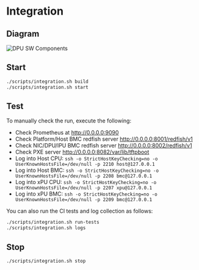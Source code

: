 # Integration

## Diagram

![DPU SW Components](xPU-Integration-Blocks.png)

## Start

```bash
./scripts/integration.sh build
./scripts/integration.sh start
```

## Test

To manually check the run, execute the following:

<!-- markdownlint-disable -->
* Check Prometheus at <http://0.0.0.0:9090>
* Check Platform/Host BMC redfish server <http://0.0.0.0:8001/redfish/v1>
* Check NIC/DPU/IPU BMC redfish server <http://0.0.0.0:8002/redfish/v1>
* Check PXE server <http://0.0.0.0:8082/var/lib/tftpboot>
* Log into Host CPU: `ssh -o StrictHostKeyChecking=no -o UserKnownHostsFile=/dev/null -p 2210 host@127.0.0.1`
* Log into Host BMC: `ssh -o StrictHostKeyChecking=no -o UserKnownHostsFile=/dev/null -p 2208 bmc@127.0.0.1`
* Log into  xPU CPU: `ssh -o StrictHostKeyChecking=no -o UserKnownHostsFile=/dev/null -p 2207 xpu@127.0.0.1`
* Log into  xPU BMC: `ssh -o StrictHostKeyChecking=no -o UserKnownHostsFile=/dev/null -p 2209 bmc@127.0.0.1`
<!-- markdownlint-restore -->

You can also run the CI tests and log collection as follows:

```bash
./scripts/integration.sh run-tests
./scripts/integration.sh logs
```

## Stop

```bash
./scripts/integration.sh stop
```
